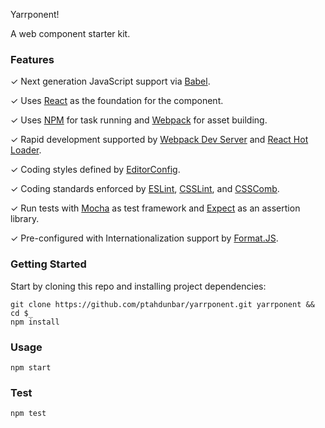 Yarrponent!

A web component starter kit.
 
### Features
 ✓ Next generation JavaScript support via [Babel](http://babeljs.io/).
 
 ✓ Uses [React](http://facebook.github.io/react/) as the foundation for the component.
 
 ✓ Uses [NPM](http://npmjs.com) for task running and [Webpack](http://webpack.github.io/) for asset building.
 
 ✓ Rapid development supported by [Webpack Dev Server](http://webpack.github.io/docs/webpack-dev-server.html) and [React Hot Loader](https://github.com/gaearon/react-hot-loader).
 
 ✓ Coding styles defined by [EditorConfig](http://editorconfig.org/).
 
 ✓ Coding standards enforced by [ESLint](http://eslint.org/), [CSSLint](http://csslint.net/), and [CSSComb](https://github.com/csscomb/csscomb.js).
 
 ✓ Run tests with [Mocha](http://mochajs.org/) as test framework and [Expect](https://www.npmjs.com/package/expect) as an assertion library.
 
 ✓ Pre-configured with Internationalization support by [Format.JS](http://formatjs.io/react/).
 
### Getting Started

Start by cloning this repo and installing project dependencies:

```shell
git clone https://github.com/ptahdunbar/yarrponent.git yarrponent && cd $_
npm install
```

### Usage

```shell
npm start
```

### Test

```shell
npm test
```
